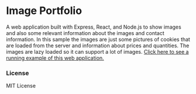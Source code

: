 # Image Portfolio
A web application built with Express, React, and Node.js to show images and also some relevant information about the images and contact information. In this sample the images are just some pictures of cookies that are loaded from the server and information about prices and quantities. The images are lazy loaded so it can support a lot of images. [Click here to see a running example of this web application.](https://cookieportfolio.herokuapp.com/)

### License

MIT License
